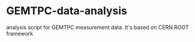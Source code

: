# GEMTPC-data-analysis
analysis script for GEMTPC measurement data. It's based on CERN ROOT framework 
